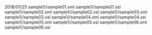 2018/01/25
sample1//sample01.xml
sample1//sample01.xsl
sample1//sample02.xml
sample1//sample02.xsl
sample1//sample03.xml
sample1//sample03.xsl
sample1//sample04.xml
sample1//sample04.xsl
sample1//sample05.xml
sample1//sample05.xsl
sample1//sample06.xml
sample1//sample06.xsl
